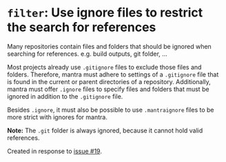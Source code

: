 # `filter`: Use ignore files to restrict the search for references

Many repositories contain files and folders that should be ignored when searching for references.
e.g. build outputs, git folder, ...

Most projects already use `.gitignore` files to exclude those files and folders.
Therefore, mantra must adhere to settings of a `.gitignore` file that is found in the current or parent directories of a repository.
Additionally, mantra must offer `.ignore` files to specify files and folders that must be ignored in addition to the `.gitignore` file.

Besides `.ignore`, it must also be possible to use `.mantraignore` files to be more strict with ignores for mantra.

**Note:** The `.git` folder is always ignored, because it cannot hold valid references.

Created in response to [issue #19](https://github.com/mhatzl/mantra/issues/19).
